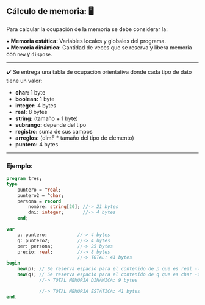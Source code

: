 ## Cálculo de memoria: 🖥️​

Para calcular la ocupación de la memoria se debe considerar la:

▪️ **Memoria estática:** Variables locales y globales del programa.  
▪️ **Memoria dinámica:** Cantidad de veces que se reserva y libera memoria con `new` y `dispose`.

---

✔️​ Se entrega una tabla de ocupación orientativa donde cada tipo de dato tiene un valor:

- **char:** 1 byte  
- **boolean:** 1 byte  
- **integer:** 4 bytes  
- **real:** 8 bytes  
- **string:** (tamaño + 1 byte)  
- **subrango:** depende del tipo  
- **registro:** suma de sus campos  
- **arreglos:** (dimF * tamaño del tipo de elemento)  
- **puntero:** 4 bytes  

---

### Ejemplo:

```pascal
program tres;
type
    puntero = ^real; 
    puntero2 = ^char;
    persona = record
        nombre: string[20]; //-> 21 bytes
        dni: integer;       //-> 4 bytes
    end;

var
    p: puntero;           //-> 4 bytes
    q: puntero2;          //-> 4 bytes
    per: persona;         //-> 25 bytes
    precio: real;         //-> 8 bytes
                          //-> TOTAL: 41 bytes
begin
    new(p); // Se reserva espacio para el contenido de p que es real -> 8 bytes
    new(q); // Se reserva espacio para el contenido de q que es char -> 1 byte
            //-> TOTAL MEMORIA DINÁMICA: 9 bytes

            //-> TOTAL MEMORIA ESTÁTICA: 41 bytes
end.

  
